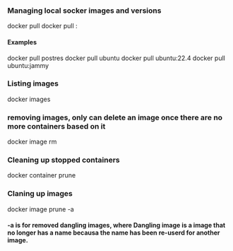 ### Managing local socker images and versions
docker pull <image-name>
docker pull <image-name>:<image-version>

#### Examples
docker pull postres
docker pull ubuntu
docker pull ubuntu:22.4
docker pull ubuntu:jammy

### Listing images
docker images

### removing images, only can delete an image once there are no more containers based on it
docker image rm <image-name>

### Cleaning up stopped containers
docker container prune

### Claning up images
docker image prune -a
#### -a is for removed dangling  images, where Dangling image is a image that no longer has a name becausa the name has been re-userd for another image.


